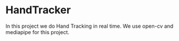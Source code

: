 # HandTracker
In this project we do Hand Tracking in real time. We use open-cv and mediapipe for this project.
